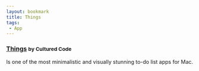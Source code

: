 ```yaml
---
layout: bookmark
title: Things
tags:
 - App
---
```




### [Things](https://culturedcode.com/things/) <small class="superscript">by Cultured Code</small>

Is one of the most minimalistic and visually stunning to-do list apps for Mac.